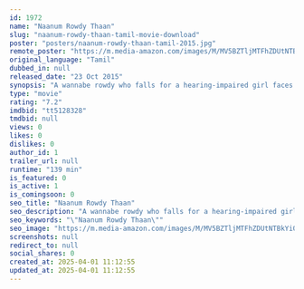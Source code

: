 ```yaml
---
id: 1972
name: "Naanum Rowdy Thaan"
slug: "naanum-rowdy-thaan-tamil-movie-download"
poster: "posters/naanum-rowdy-thaan-tamil-2015.jpg"
remote_poster: "https://m.media-amazon.com/images/M/MV5BZTljMTFhZDUtNTBkYi00ZDFmLTgxNjUtNzBjMmEyZDE0YzZmXkEyXkFqcGc@._V1_SX300.jpg"
original_language: "Tamil"
dubbed_in: null
released_date: "23 Oct 2015"
synopsis: "A wannabe rowdy who falls for a hearing-impaired girl faces a dilemma when the girl makes a shocking request."
type: "movie"
rating: "7.2"
imdbid: "tt5128328"
tmdbid: null
views: 0
likes: 0
dislikes: 0
author_id: 1
trailer_url: null
runtime: "139 min"
is_featured: 0
is_active: 1
is_comingsoon: 0
seo_title: "Naanum Rowdy Thaan"
seo_description: "A wannabe rowdy who falls for a hearing-impaired girl faces a dilemma when the girl makes a shocking request."
seo_keywords: "\"Naanum Rowdy Thaan\""
seo_image: "https://m.media-amazon.com/images/M/MV5BZTljMTFhZDUtNTBkYi00ZDFmLTgxNjUtNzBjMmEyZDE0YzZmXkEyXkFqcGc@._V1_SX300.jpg"
screenshots: null
redirect_to: null
social_shares: 0
created_at: 2025-04-01 11:12:55
updated_at: 2025-04-01 11:12:55
---
```


